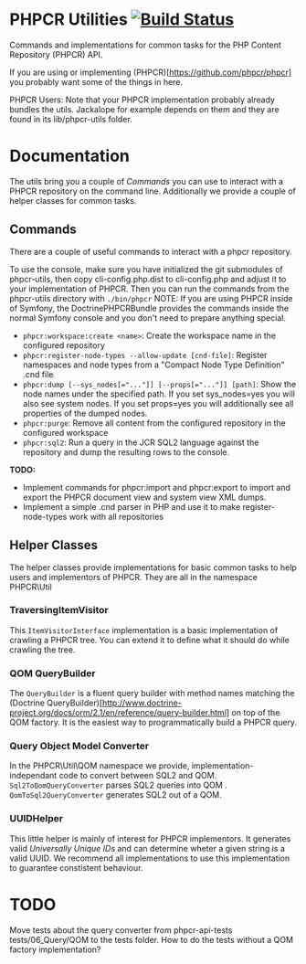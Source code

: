 # PHPCR Utilities [![Build Status](https://secure.travis-ci.org/phpcr/phpcr-utils.png)](http://travis-ci.org/phpcr/phpcr-utils)

Commands and implementations for common tasks for the PHP Content Repository (PHPCR) API.

If you are using or implementing (PHPCR)[https://github.com/phpcr/phpcr] you
probably want some of the things in here.

PHPCR Users: Note that your PHPCR implementation probably already bundles the
utils. Jackalope for example depends on them and they are found in its
lib/phpcr-utils folder.


# Documentation

The utils bring you a couple of *Commands* you can use to interact with a PHPCR
repository on the command line. Additionally we provide a couple of helper
classes for common tasks.

## Commands

There are a couple of useful commands to interact with a phpcr repository.

To use the console, make sure you have initialized the git submodules of
phpcr-utils, then copy cli-config.php.dist to cli-config.php and adjust it
to your implementation of PHPCR. Then you can run the commands from the
phpcr-utils directory with ``./bin/phpcr``
NOTE: If you are using PHPCR inside of Symfony, the DoctrinePHPCRBundle
provides the commands inside the normal Symfony console and you don't need to
prepare anything special.

* ``phpcr:workspace:create <name>``: Create the workspace name in the configured repository
* ``phpcr:register-node-types --allow-update [cnd-file]``: Register namespaces and node types from a "Compact Node Type Definition" .cnd file
* ``phpcr:dump [--sys_nodes[="..."]] [--props[="..."]] [path]``: Show the node names
     under the specified path. If you set sys_nodes=yes you will also see system nodes.
     If you set props=yes you will additionally see all properties of the dumped nodes.
* ``phpcr:purge``: Remove all content from the configured repository in the
     configured workspace
* ``phpcr:sql2``: Run a query in the JCR SQL2 language against the repository and dump
     the resulting rows to the console.

**TODO:**

* Implement commands for phpcr:import and phpcr:export to import and export the
    PHPCR document view and system view XML dumps.
* Implement a simple .cnd parser in PHP and use it to make register-node-types
    work with all repositories


## Helper Classes

The helper classes provide implementations for basic common tasks to help users
and implementors of PHPCR. They are all in the namespace PHPCR\Util


### TraversingItemVisitor

This ``ItemVisitorInterface`` implementation is a basic implementation of crawling
a PHPCR tree. You can extend it to define what it should do while crawling the
tree.


### QOM QueryBuilder

The ``QueryBuilder`` is a fluent query builder with method names matching the
(Doctrine QueryBuilder)[http://www.doctrine-project.org/docs/orm/2.1/en/reference/query-builder.html]
on top of the QOM factory. It is the easiest way to programmatically build a
PHPCR query.


### Query Object Model Converter

In the PHPCR\Util\QOM namespace we provide, implementation-independant code to
convert between SQL2 and QOM. ``Sql2ToQomQueryConverter`` parses SQL2 queries
into QOM . ``QomToSql2QueryConverter`` generates SQL2 out of a QOM.


### UUIDHelper

This little helper is mainly of interest for PHPCR implementors. It generates
valid *Universally Unique IDs* and can determine wheter a given string is a
valid UUID.
We recommend all implementations to use this implementation to guarantee
constistent behaviour.


# TODO

Move tests about the query converter from phpcr-api-tests tests/06_Query/QOM to
the tests folder. How to do the tests without a QOM factory implementation?
